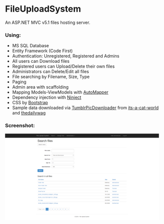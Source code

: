 FileUploadSystem
=======================
An ASP.NET MVC v5.1 files hosting server.


### Using:
*	MS SQL Database
*	Entity Framework (Code First)
*	Authentication: Unregistered, Registered and Admins
 *	All users can Download files
 *	Registered users can Upload/Delete their own files
 * Administrators can Delete/Edit all files
*  	File searching by Filename, Size, Type
*  	Paging
*  	Admin area with scaffolding
*  	Mapping Models-ViewModels with [AutoMapper](http://automapper.org/)
*  	Dependency injection with [Ninject](http://www.ninject.org/)
*  	CSS by [Bootstrap](http://getbootstrap.com/)
*	Sample data downloaded via [TumblrPicDownloader](https://github.com/TsvetanKT/TumblrPicDownloader) from [its-a-cat-world](http://its-a-cat-world.tumblr.com/) and [thedailywag](http://thedailywag.tumblr.com/)


### Screenshot:
![Main view](https://raw.githubusercontent.com/TsvetanKT/FileUploadSystem/master/ScreenshotFUS.png "Main view")
